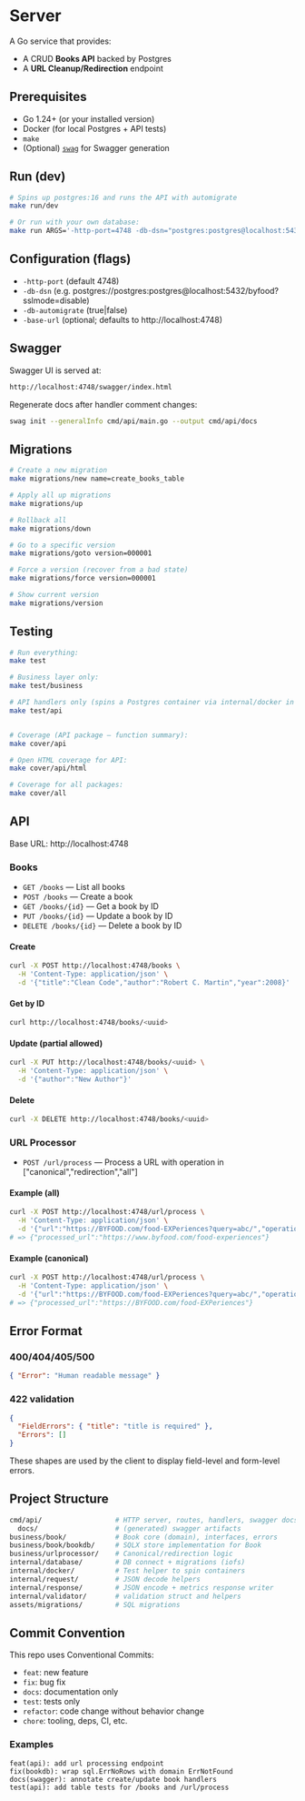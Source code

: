 # Server

A Go service that provides:
- A CRUD **Books API** backed by Postgres
- A **URL Cleanup/Redirection** endpoint

## Prerequisites
- Go 1.24+ (or your installed version)
- Docker (for local Postgres + API tests)
- `make`
- (Optional) [`swag`](https://github.com/swaggo/swag) for Swagger generation

## Run (dev)

```bash
# Spins up postgres:16 and runs the API with automigrate
make run/dev

# Or run with your own database:
make run ARGS='-http-port=4748 -db-dsn="postgres:postgres@localhost:5432/byfood?sslmode=disable" -db-automigrate=true'
```

## Configuration (flags)

- `-http-port` (default 4748)
- `-db-dsn` (e.g. postgres://postgres:postgres@localhost:5432/byfood?sslmode=disable)
- `-db-automigrate` (true|false)
- `-base-url` (optional; defaults to http://localhost:4748)

## Swagger

Swagger UI is served at:

```bash
http://localhost:4748/swagger/index.html
```

Regenerate docs after handler comment changes:

```bash
swag init --generalInfo cmd/api/main.go --output cmd/api/docs
```

## Migrations

```bash
# Create a new migration
make migrations/new name=create_books_table

# Apply all up migrations
make migrations/up

# Rollback all
make migrations/down

# Go to a specific version
make migrations/goto version=000001

# Force a version (recover from a bad state)
make migrations/force version=000001

# Show current version
make migrations/version
```

## Testing

```bash
# Run everything:
make test

# Business layer only:
make test/business

# API handlers only (spins a Postgres container via internal/docker in tests):
make test/api


# Coverage (API package – function summary):
make cover/api

# Open HTML coverage for API:
make cover/api/html

# Coverage for all packages:
make cover/all
```

## API

Base URL: http://localhost:4748

### Books

- `GET /books` — List all books
- `POST /books` — Create a book
- `GET /books/{id}` — Get a book by ID
- `PUT /books/{id}` — Update a book by ID
- `DELETE /books/{id}` — Delete a book by ID

#### Create

```bash
curl -X POST http://localhost:4748/books \
  -H 'Content-Type: application/json' \
  -d '{"title":"Clean Code","author":"Robert C. Martin","year":2008}'
```

#### Get by ID

```bash
curl http://localhost:4748/books/<uuid>
```

#### Update (partial allowed)

```bash
curl -X PUT http://localhost:4748/books/<uuid> \
  -H 'Content-Type: application/json' \
  -d '{"author":"New Author"}'
```

#### Delete

```bash
curl -X DELETE http://localhost:4748/books/<uuid>
```

### URL Processor

- `POST /url/process` — Process a URL with operation in ["canonical","redirection","all"]

#### Example (all)

```bash
curl -X POST http://localhost:4748/url/process \
  -H 'Content-Type: application/json' \
  -d '{"url":"https://BYFOOD.com/food-EXPeriences?query=abc/","operation":"all"}'
# => {"processed_url":"https://www.byfood.com/food-experiences"}
```

#### Example (canonical)

```bash
curl -X POST http://localhost:4748/url/process \
  -H 'Content-Type: application/json' \
  -d '{"url":"https://BYFOOD.com/food-EXPeriences?query=abc/","operation":"canonical"}'
# => {"processed_url":"https://BYFOOD.com/food-EXPeriences"}
```

## Error Format

### 400/404/405/500

```json
{ "Error": "Human readable message" }
```

### 422 validation

```json
{
  "FieldErrors": { "title": "title is required" },
  "Errors": []
}
```

These shapes are used by the client to display field-level and form-level errors.

## Project Structure

```bash
cmd/api/                  # HTTP server, routes, handlers, swagger docs
  docs/                   # (generated) swagger artifacts
business/book/            # Book core (domain), interfaces, errors
business/book/bookdb/     # SQLX store implementation for Book
business/urlprocessor/    # Canonical/redirection logic
internal/database/        # DB connect + migrations (iofs)
internal/docker/          # Test helper to spin containers
internal/request/         # JSON decode helpers
internal/response/        # JSON encode + metrics response writer
internal/validator/       # validation struct and helpers
assets/migrations/        # SQL migrations
```

## Commit Convention

This repo uses Conventional Commits:

- `feat`: new feature
- `fix`: bug fix
- `docs`: documentation only
- `test`: tests only
- `refactor`: code change without behavior change
- `chore`: tooling, deps, CI, etc.

### Examples

```
feat(api): add url processing endpoint
fix(bookdb): wrap sql.ErrNoRows with domain ErrNotFound
docs(swagger): annotate create/update book handlers
test(api): add table tests for /books and /url/process
```